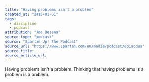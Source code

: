 ```yaml
---
title: "Having problems isn't a problem"
created_at: "2015-01-01"
tags:
  - discipline
  - podcast
attribution: "Joe Desena"
source_type: "podcast"
source: "Spartan Up! The Podcast"
source_url: "https://www.spartan.com/en/media/podcast/episodes"
source_title:
source_article_url:
---
```


Having problems isn't a problem. Thinking that having problems is a problem is a problem.
